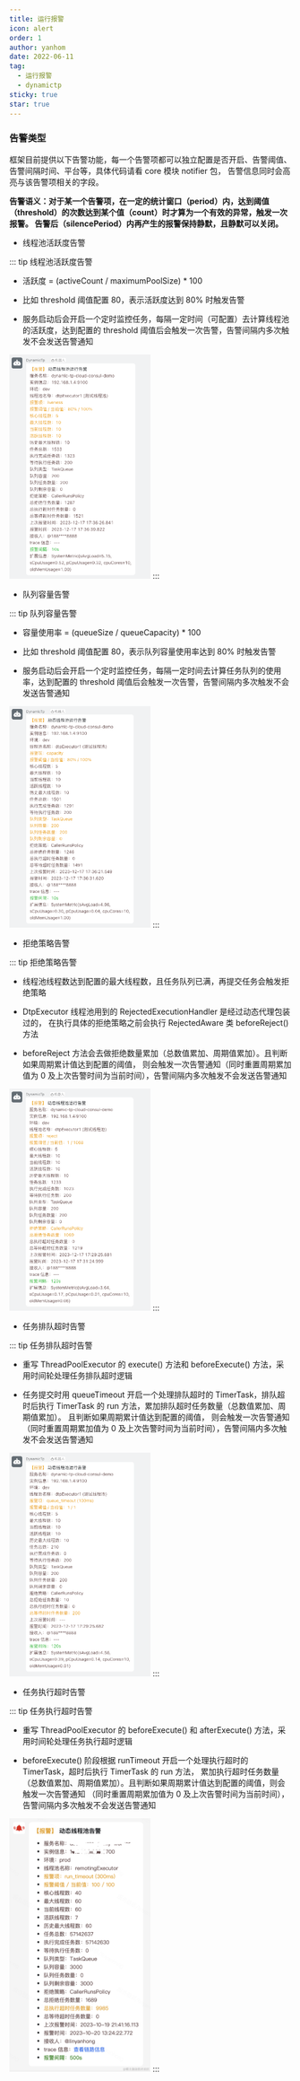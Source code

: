 ```yaml
---
title: 运行报警
icon: alert
order: 1
author: yanhom
date: 2022-06-11
tag:
  - 运行报警
  - dynamictp
sticky: true
star: true
---
```


### 告警类型

框架目前提供以下告警功能，每一个告警项都可以独立配置是否开启、告警阈值、告警间隔时间、平台等，具体代码请看 core 模块 notifier 包，
告警信息同时会高亮与该告警项相关的字段。

**告警语义：对于某一个告警项，在一定的统计窗口（period）内，达到阈值（threshold）的次数达到某个值（count）时才算为一个有效的异常，触发一次报警。
告警后（silencePeriod）内再产生的报警保持静默，且静默可以关闭。**

+ 线程池活跃度告警

::: tip 线程池活跃度告警
- 活跃度 = (activeCount / maximumPoolSize) * 100

- 比如 threshold 阈值配置 80，表示活跃度达到 80% 时触发告警

- 服务启动后会开启一个定时监控任务，每隔一定时间（可配置）去计算线程池的活跃度，达到配置的 threshold 阈值后会触发一次告警，告警间隔内多次触发不会发送告警通知

<img src="/images/dynamictp/liveness.png" width="50%" height="50%">
:::

+ 队列容量告警

::: tip 队列容量告警
- 容量使用率 = (queueSize / queueCapacity) * 100

- 比如 threshold 阈值配置 80，表示队列容量使用率达到 80% 时触发告警

- 服务启动后会开启一个定时监控任务，每隔一定时间去计算任务队列的使用率，达到配置的 threshold 阈值后会触发一次告警，告警间隔内多次触发不会发送告警通知

<img src="/images/dynamictp/capacity.png" width="50%" height="50%">
:::

+ 拒绝策略告警

::: tip 拒绝策略告警
- 线程池线程数达到配置的最大线程数，且任务队列已满，再提交任务会触发拒绝策略
 
- DtpExecutor 线程池用到的 RejectedExecutionHandler 是经过动态代理包装过的，
 在执行具体的拒绝策略之前会执行 RejectedAware 类 beforeReject() 方法

- beforeReject 方法会去做拒绝数量累加（总数值累加、周期值累加）。且判断如果周期累计值达到配置的阈值，
 则会触发一次告警通知（同时重置周期累加值为 0 及上次告警时间为当前时间），告警间隔内多次触发不会发送告警通知

<img src="/images/dynamictp/reject.png" width="50%" height="50%">
:::

+ 任务排队超时告警

::: tip 任务排队超时告警
- 重写 ThreadPoolExecutor 的 execute() 方法和 beforeExecute() 方法，采用时间轮处理任务排队超时逻辑

- 任务提交时用 queueTimeout 开启一个处理排队超时的 TimerTask，排队超时后执行 TimerTask 的 run 方法，累加排队超时任务数量（总数值累加、周期值累加）。 且判断如果周期累计值达到配置的阈值，
 则会触发一次告警通知（同时重置周期累加值为 0 及上次告警时间为当前时间），告警间隔内多次触发不会发送告警通知

<img src="/images/dynamictp/queue_timeout.png" width="50%" height="50%">
:::

+ 任务执行超时告警

::: tip 任务执行超时告警
- 重写 ThreadPoolExecutor 的 beforeExecute() 和 afterExecute() 方法，采用时间轮处理任务执行超时逻辑

- beforeExecute() 阶段根据 runTimeout 开启一个处理执行超时的 TimerTask，超时后执行 TimerTask 的 run 方法，
 累加执行超时任务数量（总数值累加、周期值累加）。且判断如果周期累计值达到配置的阈值，则会触发一次告警通知
（同时重置周期累加值为 0 及上次告警时间为当前时间），告警间隔内多次触发不会发送告警通知

<img src="/images/dynamictp/run_timeout.jpg" width="50%" height="50%">
:::

